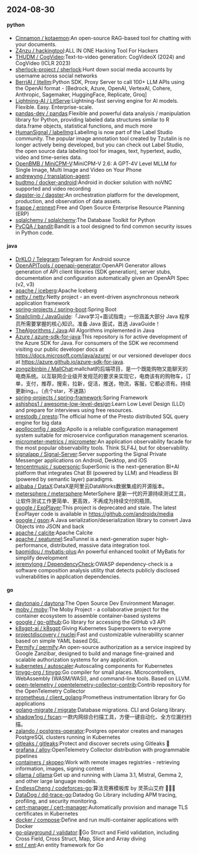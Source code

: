 ## 2024-08-30

#### python
* [Cinnamon / kotaemon](https://github.com/Cinnamon/kotaemon):An open-source RAG-based tool for chatting with your documents.
* [Z4nzu / hackingtool](https://github.com/Z4nzu/hackingtool):ALL IN ONE Hacking Tool For Hackers
* [THUDM / CogVideo](https://github.com/THUDM/CogVideo):Text-to-video generation: CogVideoX (2024) and CogVideo (ICLR 2023)
* [sherlock-project / sherlock](https://github.com/sherlock-project/sherlock):Hunt down social media accounts by username across social networks
* [BerriAI / litellm](https://github.com/BerriAI/litellm):Python SDK, Proxy Server to call 100+ LLM APIs using the OpenAI format - [Bedrock, Azure, OpenAI, VertexAI, Cohere, Anthropic, Sagemaker, HuggingFace, Replicate, Groq]
* [Lightning-AI / LitServe](https://github.com/Lightning-AI/LitServe):Lightning-fast serving engine for AI models. Flexible. Easy. Enterprise-scale.
* [pandas-dev / pandas](https://github.com/pandas-dev/pandas):Flexible and powerful data analysis / manipulation library for Python, providing labeled data structures similar to R data.frame objects, statistical functions, and much more
* [HumanSignal / labelImg](https://github.com/HumanSignal/labelImg):LabelImg is now part of the Label Studio community. The popular image annotation tool created by Tzutalin is no longer actively being developed, but you can check out Label Studio, the open source data labeling tool for images, text, hypertext, audio, video and time-series data.
* [OpenBMB / MiniCPM-V](https://github.com/OpenBMB/MiniCPM-V):MiniCPM-V 2.6: A GPT-4V Level MLLM for Single Image, Multi Image and Video on Your Phone
* [andrewyng / translation-agent](https://github.com/andrewyng/translation-agent):
* [budtmo / docker-android](https://github.com/budtmo/docker-android):Android in docker solution with noVNC supported and video recording
* [dagster-io / dagster](https://github.com/dagster-io/dagster):An orchestration platform for the development, production, and observation of data assets.
* [frappe / erpnext](https://github.com/frappe/erpnext):Free and Open Source Enterprise Resource Planning (ERP)
* [sqlalchemy / sqlalchemy](https://github.com/sqlalchemy/sqlalchemy):The Database Toolkit for Python
* [PyCQA / bandit](https://github.com/PyCQA/bandit):Bandit is a tool designed to find common security issues in Python code.

#### java
* [DrKLO / Telegram](https://github.com/DrKLO/Telegram):Telegram for Android source
* [OpenAPITools / openapi-generator](https://github.com/OpenAPITools/openapi-generator):OpenAPI Generator allows generation of API client libraries (SDK generation), server stubs, documentation and configuration automatically given an OpenAPI Spec (v2, v3)
* [apache / iceberg](https://github.com/apache/iceberg):Apache Iceberg
* [netty / netty](https://github.com/netty/netty):Netty project - an event-driven asynchronous network application framework
* [spring-projects / spring-boot](https://github.com/spring-projects/spring-boot):Spring Boot
* [Snailclimb / JavaGuide](https://github.com/Snailclimb/JavaGuide):「Java学习+面试指南」一份涵盖大部分 Java 程序员所需要掌握的核心知识。准备 Java 面试，首选 JavaGuide！
* [TheAlgorithms / Java](https://github.com/TheAlgorithms/Java):All Algorithms implemented in Java
* [Azure / azure-sdk-for-java](https://github.com/Azure/azure-sdk-for-java):This repository is for active development of the Azure SDK for Java. For consumers of the SDK we recommend visiting our public developer docs at https://docs.microsoft.com/java/azure/ or our versioned developer docs at https://azure.github.io/azure-sdk-for-java.
* [zongzibinbin / MallChat](https://github.com/zongzibinbin/MallChat):mallchat的后端项目，是一个既能购物又能聊天的电商系统。以互联网企业级开发规范的要求来实现它，电商该有的购物车，订单，支付，推荐，搜索，拉新，促活，推送，物流，客服，它都必须有。持续更新ing。。（点个star，不迷路）
* [spring-projects / spring-framework](https://github.com/spring-projects/spring-framework):Spring Framework
* [ashishps1 / awesome-low-level-design](https://github.com/ashishps1/awesome-low-level-design):Learn Low Level Design (LLD) and prepare for interviews using free resources.
* [prestodb / presto](https://github.com/prestodb/presto):The official home of the Presto distributed SQL query engine for big data
* [apolloconfig / apollo](https://github.com/apolloconfig/apollo):Apollo is a reliable configuration management system suitable for microservice configuration management scenarios.
* [micrometer-metrics / micrometer](https://github.com/micrometer-metrics/micrometer):An application observability facade for the most popular observability tools. Think SLF4J, but for observability.
* [signalapp / Signal-Server](https://github.com/signalapp/Signal-Server):Server supporting the Signal Private Messenger applications on Android, Desktop, and iOS
* [tencentmusic / supersonic](https://github.com/tencentmusic/supersonic):SuperSonic is the next-generation BI+AI platform that integrates Chat BI (powered by LLM) and Headless BI (powered by semantic layer) paradigms.
* [alibaba / DataX](https://github.com/alibaba/DataX):DataX是阿里云DataWorks数据集成的开源版本。
* [metersphere / metersphere](https://github.com/metersphere/metersphere):MeterSphere 是新一代的开源持续测试工具，让软件测试工作更简单、更高效，不再成为持续交付的瓶颈。
* [google / ExoPlayer](https://github.com/google/ExoPlayer):This project is deprecated and stale. The latest ExoPlayer code is available in https://github.com/androidx/media
* [google / gson](https://github.com/google/gson):A Java serialization/deserialization library to convert Java Objects into JSON and back
* [apache / calcite](https://github.com/apache/calcite):Apache Calcite
* [apache / seatunnel](https://github.com/apache/seatunnel):SeaTunnel is a next-generation super high-performance, distributed, massive data integration tool.
* [baomidou / mybatis-plus](https://github.com/baomidou/mybatis-plus):An powerful enhanced toolkit of MyBatis for simplify development
* [jeremylong / DependencyCheck](https://github.com/jeremylong/DependencyCheck):OWASP dependency-check is a software composition analysis utility that detects publicly disclosed vulnerabilities in application dependencies.

#### go
* [daytonaio / daytona](https://github.com/daytonaio/daytona):The Open Source Dev Environment Manager.
* [moby / moby](https://github.com/moby/moby):The Moby Project - a collaborative project for the container ecosystem to assemble container-based systems
* [google / go-github](https://github.com/google/go-github):Go library for accessing the GitHub v3 API
* [k8sgpt-ai / k8sgpt](https://github.com/k8sgpt-ai/k8sgpt):Giving Kubernetes Superpowers to everyone
* [projectdiscovery / nuclei](https://github.com/projectdiscovery/nuclei):Fast and customizable vulnerability scanner based on simple YAML based DSL.
* [Permify / permify](https://github.com/Permify/permify):An open-source authorization as a service inspired by Google Zanzibar, designed to build and manage fine-grained and scalable authorization systems for any application.
* [kubernetes / autoscaler](https://github.com/kubernetes/autoscaler):Autoscaling components for Kubernetes
* [tinygo-org / tinygo](https://github.com/tinygo-org/tinygo):Go compiler for small places. Microcontrollers, WebAssembly (WASM/WASI), and command-line tools. Based on LLVM.
* [open-telemetry / opentelemetry-collector-contrib](https://github.com/open-telemetry/opentelemetry-collector-contrib):Contrib repository for the OpenTelemetry Collector
* [prometheus / client_golang](https://github.com/prometheus/client_golang):Prometheus instrumentation library for Go applications
* [golang-migrate / migrate](https://github.com/golang-migrate/migrate):Database migrations. CLI and Golang library.
* [shadow1ng / fscan](https://github.com/shadow1ng/fscan):一款内网综合扫描工具，方便一键自动化、全方位漏扫扫描。
* [zalando / postgres-operator](https://github.com/zalando/postgres-operator):Postgres operator creates and manages PostgreSQL clusters running in Kubernetes
* [gitleaks / gitleaks](https://github.com/gitleaks/gitleaks):Protect and discover secrets using Gitleaks 🔑
* [grafana / alloy](https://github.com/grafana/alloy):OpenTelemetry Collector distribution with programmable pipelines
* [containers / skopeo](https://github.com/containers/skopeo):Work with remote images registries - retrieving information, images, signing content
* [ollama / ollama](https://github.com/ollama/ollama):Get up and running with Llama 3.1, Mistral, Gemma 2, and other large language models.
* [EndlessCheng / codeforces-go](https://github.com/EndlessCheng/codeforces-go):算法竞赛模板库 by 灵茶山艾府 💭💡🎈
* [DataDog / dd-trace-go](https://github.com/DataDog/dd-trace-go):Datadog Go Library including APM tracing, profiling, and security monitoring.
* [cert-manager / cert-manager](https://github.com/cert-manager/cert-manager):Automatically provision and manage TLS certificates in Kubernetes
* [docker / compose](https://github.com/docker/compose):Define and run multi-container applications with Docker
* [go-playground / validator](https://github.com/go-playground/validator):💯Go Struct and Field validation, including Cross Field, Cross Struct, Map, Slice and Array diving
* [ent / ent](https://github.com/ent/ent):An entity framework for Go
